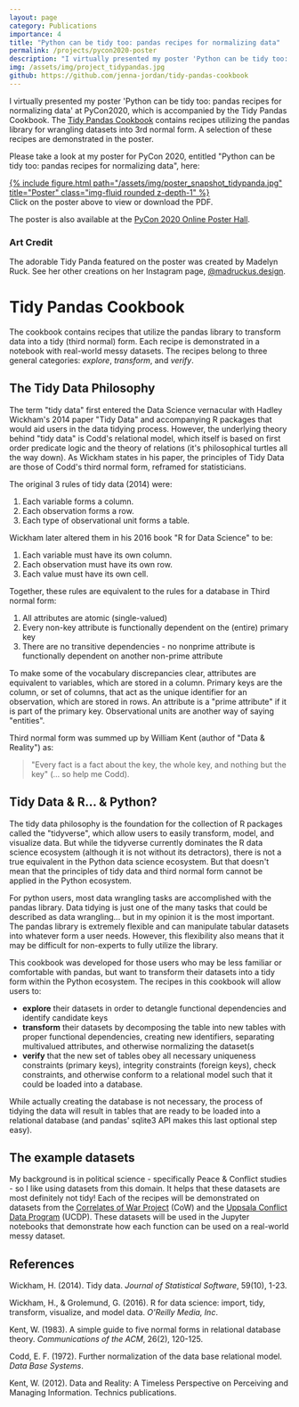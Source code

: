 ```yaml
---
layout: page
category: Publications
importance: 4
title: "Python can be tidy too: pandas recipes for normalizing data"
permalink: /projects/pycon2020-poster
description: "I virtually presented my poster 'Python can be tidy too: pandas recipes for normalizing data' at PyCon2020, which is accompanied by the Tidy Pandas Cookbook."
img: /assets/img/project_tidypandas.jpg
github: https://github.com/jenna-jordan/tidy-pandas-cookbook
---
```


I virtually presented my poster 'Python can be tidy too: pandas recipes for normalizing data' at PyCon2020, which is accompanied by the Tidy Pandas Cookbook. The [Tidy Pandas Cookbook](https://github.com/jenna-jordan/tidy-pandas-cookbook) contains recipes utilizing the pandas library for wrangling datasets into 3rd normal form. A selection of these recipes are demonstrated in the poster.

Please take a look at my poster for PyCon 2020, entitled "Python can be tidy too: pandas recipes for normalizing data", here:

<div class="row">
    <div class="col-sm md-auto">
        <a href="/assets/pdf/tidy-pandas-cookbook-pycon2020.pdf">
        {% include figure.html path="/assets/img/poster_snapshot_tidypanda.jpg" title="Poster"  class="img-fluid rounded z-depth-1" %}
        </a>
    </div>
</div>
<div class="caption">
    Click on the poster above to view or download the PDF.
</div>

The poster is also available at the [PyCon 2020 Online Poster Hall](https://us.pycon.org/2020/online/posters/).

### Art Credit

The adorable Tidy Panda featured on the poster was created by Madelyn Ruck. See her other creations on her Instagram page, [@madruckus.design](https://www.instagram.com/madruckus.design/).

# Tidy Pandas Cookbook

The cookbook contains recipes that utilize the pandas library to transform data into a tidy (third normal) form. Each recipe is demonstrated in a notebook with real-world messy datasets. The recipes belong to three general categories: *explore*, *transform*, and *verify*.

## The Tidy Data Philosophy

The term "tidy data" first entered the Data Science vernacular with Hadley Wickham's 2014 paper "Tidy Data" and accompanying R packages that would aid users in the data tidying process. However, the underlying theory behind "tidy data" is Codd's relational model, which itself is based on first order predicate logic and the theory of relations (it's philosophical turtles all the way down). As Wickham states in his paper, the principles of Tidy Data are those of Codd's third normal form, reframed for statisticians.

The original 3 rules of tidy data (2014) were:

1. Each variable forms a column.
2. Each observation forms a row.
3. Each type of observational unit forms a table.

Wickham later altered them in his 2016 book "R for Data Science" to be:

1. Each variable must have its own column.
2. Each observation must have its own row.
3. Each value must have its own cell.

Together, these rules are equivalent to the rules for a database in Third normal form:

1. All attributes are atomic (single-valued)
2. Every non-key attribute is functionally dependent on the (entire) primary key
3. There are no transitive dependencies - no nonprime attribute is functionally dependent on another non-prime attribute

To make some of the vocabulary discrepancies clear, attributes are equivalent to variables, which are stored in a column. Primary keys are the column, or set of columns, that act as the unique identifier for an observation, which are stored in rows. An attribute is a "prime attribute" if it is part of the primary key. Observational units are another way of saying "entities".

Third normal form was summed up by William Kent (author of "Data & Reality") as:
> "Every fact is a fact about the key, the whole key, and nothing but the key" (... so help me Codd).

## Tidy Data & R... & Python?

The tidy data philosophy is the foundation for the collection of R packages called the "tidyverse", which allow users to easily transform, model, and visualize data. But while the tidyverse currently dominates the R data science ecosystem (although it is not without its detractors), there is not a true equivalent in the Python data science ecosystem. But that doesn't mean that the principles of tidy data and third normal form cannot be applied in the Python ecosystem.

For python users, most data wrangling tasks are accomplished with the pandas library. Data tidying is just one of the many tasks that could be described as data wrangling... but in my opinion it is the most important. The pandas library is extremely flexible and can manipulate tabular datasets into whatever form a user needs. However, this flexibility also means that it may be difficult for non-experts to fully utilize the library.

This cookbook was developed for those users who may be less familiar or comfortable with pandas, but want to transform their datasets into a tidy form within the Python ecosystem. The recipes in this cookbook will allow users to:

- **explore** their datasets in order to detangle functional dependencies and identify candidate keys
- **transform** their datasets by decomposing the table into new tables with proper functional dependencies, creating new identifiers, separating multivalued attributes, and otherwise normalizing the dataset(s
- **verify** that the new set of tables obey all necessary uniqueness constraints (primary keys), integrity constraints (foreign keys), check constraints, and otherwise conform to a relational model such that it could be loaded into a database.

While actually creating the database is not necessary, the process of tidying the data will result in tables that are ready to be loaded into a relational database (and pandas' sqlite3 API makes this last optional step easy).

## The example datasets

My background is in political science - specifically Peace & Conflict studies - so I like using datasets from this domain. It helps that these datasets are most definitely not tidy! Each of the recipes will be demonstrated on datasets from the [Correlates of War Project](https://correlatesofwar.org/) (CoW) and the [Uppsala Conflict Data Program](https://www.ucdp.uu.se/) (UCDP). These datasets will be used in the Jupyter notebooks that demonstrate how each function can be used on a real-world messy dataset.

## References

Wickham, H. (2014). Tidy data. *Journal of Statistical Software*, 59(10), 1-23.

Wickham, H., & Grolemund, G. (2016). R for data science: import, tidy, transform, visualize, and model data. *O'Reilly Media, Inc*.

Kent, W. (1983). A simple guide to five normal forms in relational database theory. *Communications of the ACM*, 26(2), 120-125.

Codd, E. F. (1972). Further normalization of the data base relational model. *Data Base Systems*.

Kent, W. (2012). Data and Reality: A Timeless Perspective on Perceiving and Managing Information. Technics publications.
